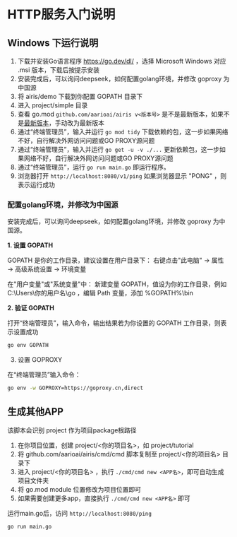 # HTTP服务入门说明

## Windows 下运行说明

1. 下载并安装Go语言程序 https://go.dev/dl/  ，选择 Microsoft Windows 对应 .msi 版本，下载后按提示安装
2. 安装完成后，可以询问deepseek，如何配置golang环境，并修改 goproxy 为中国源
3. 将 airis/demo 下载到你配置 GOPATH 目录下
4. 进入 project/simple 目录
5. 查看 go.mod `github.com/aarioai/airis v<版本号>` 是不是最新版本，如果不是[最新版本](https://github.com/aarioai/airis/tags)，手动改为最新版本
6. 通过“终端管理员”，输入并运行 `go mod tidy` 下载依赖的包，这一步如果网络不好，自行解决外网访问问题或GO PROXY源问题
7. 通过“终端管理员”，输入并运行 `go get -u -v ./...` 更新依赖包，这一步如果网络不好，自行解决外网访问问题或GO PROXY源问题
8. 通过“终端管理员”，运行 `go run main.go` 即运行程序。
9. 浏览器打开 `http://localhost:8080/v1/ping`   如果浏览器显示 "PONG" ，则表示运行成功

### 配置golang环境，并修改为中国源
安装完成后，可以询问deepseek，如何配置golang环境，并修改 goproxy 为中国源。

**1. 设置 GOPATH**

GOPATH 是你的工作目录，建议设置在用户目录下： 右键点击"此电脑" → 属性 → 高级系统设置 → 环境变量

在"用户变量"或"系统变量"中： 新建变量 GOPATH，值设为你的工作目录，例如 C:\Users\你的用户名\go ，编辑 Path 变量，添加 %GOPATH%\bin

**2. 验证 GOPATH**

打开“终端管理员”，输入命令，输出结果若为你设置的 GOPATH 工作目录，则表示设置成功
```bash
go env GOPATH
```

3. 设置 GOPROXY

在“终端管理员”输入命令：
```bash
go env -w GOPROXY=https://goproxy.cn,direct
```

## 生成其他APP

该脚本会识别 project 作为项目package根路径

1. 在你项目位置，创建 project/<你的项目名>，如  project/tutorial
2. 将 github.com/aarioai/airis/cmd/cmd 脚本复制至 project/<你的项目名> 目录下
3. 进入 project/<你的项目名> ，执行 `./cmd/cmd new <APP名>`，即可自动生成项目文件夹
4. 将 go.mod module 位置修改为项目位置即可
5. 如果需要创建更多app，直接执行 `./cmd/cmd new <APP名>` 即可


运行main.go后，访问  `http://localhost:8080/ping`
```shell
go run main.go
```